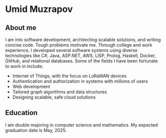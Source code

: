 # Umid Muzrapov
## About me
I am into software development, architecting scalable solutions, and writing concise code. Tough problems motivate me. Through college and work experience, I developed several software systems using diverse technologies like C#, Java, ASP.NET, AWS, LISP, Prolog, Haskell, Docker, GitHub, and relational databases. Some of the fields I have been fortunate to work in include:
+ Internet of Things, with the focus on LoRaWAN devices
+ Authentication and authorization in systems with millions of users
+ Web development
+ Tailored graph algorithms and data structures 
+ Designing scalable, safe cloud solutions
## Education
I am double majoring in computer science and mathematics. My expected graduation date is May, 2025.

<meta name="google-site-verification" content="wIJV5pMeF05Y1boiuFDXNarV-3gs3aVXeLB07aORHNg" />





